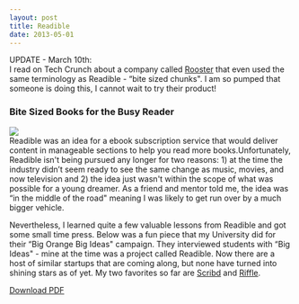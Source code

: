 ```yaml
---
layout: post
title: Readible
date: 2013-05-01
---
```


UPDATE - March 10th:  
I read on Tech Crunch about a company called [Rooster](http://techcrunch.com/2014/03/10/rooster-serialized-fiction/?ncid=rss) that even used the same terminology as Readible - “bite sized chunks". I am so pumped that someone is doing this, I cannot wait to try their product!

### Bite Sized Books for the Busy Reader

![](http://postachio-images.s3-website-us-east-1.amazonaws.com/1b978d3260acfe37c9b527207632fdbd.png)  
Readible was an idea for a ebook subscription service that would deliver content in manageable sections to help you read more books.Unfortunately, Readible isn't being pursued any longer for two reasons: 1) at the time the industry didn’t seem ready to see the same change as music, movies, and now television and 2) the idea just wasn't within the scope of what was possible for a young dreamer. As a friend and mentor told me, the idea was “in the middle of the road" meaning I was likely to get run over by a much bigger vehicle.

Nevertheless, I learned quite a few valuable lessons from Readible and got some small time press. Below was a fun piece that my University did for their “Big Orange Big Ideas" campaign. They interviewed students with “Big Ideas" - mine at the time was a project called Readible. Now there are a host of similar startups that are coming along, but none have turned into shining stars as of yet. My two favorites so far are [Scribd](http://www.scribd.com/subscribe) and [Riffle](http://www.rifflebooks.com).

[Download PDF](http://postachio-files.s3-website-us-east-1.amazonaws.com/2ad59d714c62bedc2aa20727191f723a.pdf)
